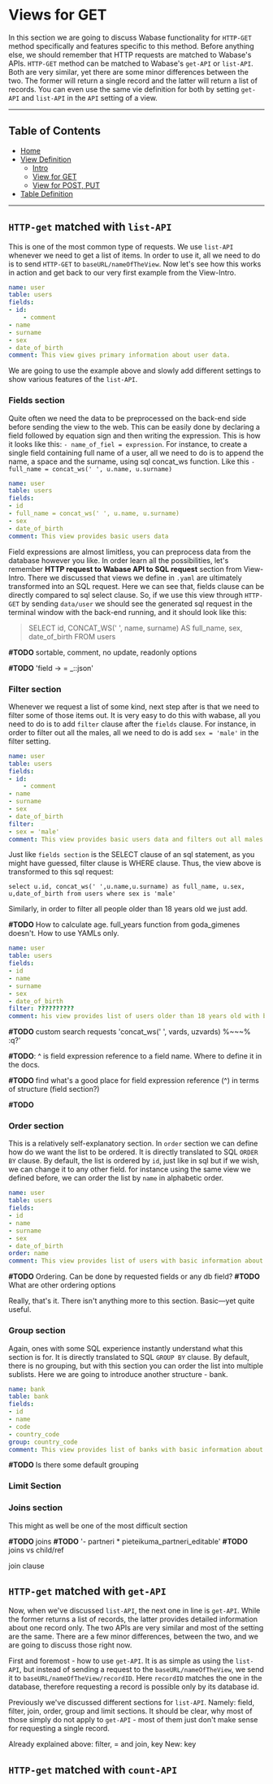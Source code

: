 # Views for GET

In this section we are going to discuss Wabase functionality for `HTTP-GET` method specifically and features specific
to this method. Before anything else, we should remember that HTTP requests are matched to Wabase's APIs. `HTTP-GET`
method can be matched to Wabase's `get-API` or `list-API`. Both are very similar, yet there are some minor
differences between the two. The former will return a single record and the latter will return a list of records.
You can even use the same vie definition for both by setting `get-API` and `list-API` in the `API` setting of a view.

---

## Table of Contents

* [Home](Home.md)
* [View Definition](View-Intro.md)
    * [Intro](View-Intro.md)
    * [View for GET](View-Get.md)
    * [View for POST, PUT](View-InsertUpdate.md)
* [Table Definition](Table-Definition.md)

---

## `HTTP-get` matched with `list-API`

This is one of the most common type of requests. We use `list-API` whenever we need to get a list of items. In order
to use it, all we need to do is to send `HTTP-GET` to `baseURL/nameOfTheView`. Now let's see how this works in
action and get back to our very first example from the View-Intro.

```yaml
name: user
table: users
fields:
- id:
    - comment
- name
- surname
- sex
- date_of_birth
comment: This view gives primary information about user data.
```

We are going to use the example above and slowly add different settings to show various features of the `list-API`.

### Fields section

Quite often we need the data to be preprocessed on the back-end side before sending the view to the web. This can be
easily done by declaring a field followed by equation sign and then writing the expression. This is how it looks
like this: `- name_of_fiel = expression`. For instance, to create a single field containing full name of a user, all
we need to do is to append the name, a space and the surname, using sql concat_ws function. Like this  `- full_name
= concat_ws(' ', u.name, u.surname)`

```yaml
name: user
table: users
fields:
- id
- full_name = concat_ws(' ', u.name, u.surname)
- sex
- date_of_birth
comment: This view provides basic users data
```

Field expressions are almost limitless, you can preprocess data from the database however you like. In order learn
all the possibilities, let's remember **HTTP request to Wabase API to SQL request** section from View-Intro. There
we discussed that views we define in `.yaml` are ultimately transformed into an SQL request. Here we can see that,
fields clause can be directly compared to sql select clause. So, if we use this view through `HTTP-GET` by sending
`data/user` we should see the generated sql request in the terminal window with the back-end running, and it should
look like this:


> SELECT id, CONCAT_WS(' ', name, surname) AS full_name, sex, date_of_birth FROM users


**#TODO** sortable, comment, no update, readonly options

**#TODO** 'field -> = _::json'

### Filter section

Whenever we request a list of some kind, next step after is that we need to filter some of those items out. It is very
easy to do this with wabase, all you need to do is to add `filter` clause after the `fields` clause. For instance, in
order to filter out all the males, all we need to do is add `sex = 'male'` in the filter setting.

```yaml
name: user
table: users
fields:
- id:
    - comment
- name
- surname
- sex
- date_of_birth
filter:
- sex = 'male'
comment: This view provides basic users data and filters out all males
```

Just like `fields section` is the SELECT clause of an sql statement, as you might have guessed, filter clause is WHERE
clause. Thus, the view above is transformed to this sql request:

```
select u.id, concat_ws(' ',u.name,u.surname) as full_name, u.sex, u,date_of_birth from users where sex is 'male'
```

Similarly, in order to filter all people older than 18 years old we just add.

**#TODO** How to calculate age. full_years function from goda_gimenes doesn't. How to use YAMLs only.

```yaml
name: user
table: users
fields:
- id
- name
- surname
- sex
- date_of_birth
filter: ??????????
comment: his view provides list of users older than 18 years old with basic information about each.
```

**#TODO** custom search requests 'concat_ws(' ', vards, uzvards) %~~~% :q?'

**#TODO**: ^ is field expression reference to a field name. Where to define it in the docs.

**#TODO** find what's a good place for field expression reference (^) in terms of structure (field section?)

**#TODO**

### Order section

This is a relatively self-explanatory section. In `order` section we can define how do we want the list to be 
ordered. It is directly translated to SQL `ORDER BY` clause. By default, the list is ordered by `id`, just like in sql 
but if we wish, we can change it to any other field. for instance using the same view we defined before, we can 
order the list by `name` in alphabetic order.

```yaml
name: user
table: users
fields:
- id
- name
- surname
- sex
- date_of_birth
order: name
comment: This view provides list of users with basic information about each ordered by name.
```

**#TODO** Ordering. Can be done by requested fields or any db field?
**#TODO** What are other ordering options

Really, that's it. There isn't anything more to this section. Basic—yet quite useful. 

### Group section

Again, ones with some SQL experience instantly understand what this section is for. It is directly translated to 
SQL `GROUP BY` clause. By default, there is no grouping, but with this section you can order the list into 
multiple sublists. Here we are going to introduce another structure - bank. 
```yaml
name: bank
table: bank
fields:
- id
- name
- code
- country_code
group: country_code
comment: This view provides list of banks with basic information about each grouped by country.
```

**#TODO** Is there some default grouping


### Limit Section

### Joins section

This might as well be one of the most difficult section

**#TODO** joins
**#TODO** '- partneri * pieteikuma_partneri_editable'
**#TODO** joins vs child/ref

join clause

## `HTTP-get` matched with `get-API`

Now, when we've discussed `list-API`, the next one in line is `get-API`. While the former returns a list of records, 
the latter provides detailed information about one record only. The two APIs are very similar and most of the setting 
are the same. There are a few minor differences, between the two, and we are going to discuss those right now. 

First and foremost - how to use `get-API`. It is as simple as using the `list-API`, but instead of sending a request 
to the `baseURL/nameOfTheView`, we send it to `baseURL/nameOfTheView/recordID`. Here `recordID` matches the one in 
the database, therefore requesting a record is possible only by its database id.  

Previously we've discussed different sections for `list-API`. Namely: field, filter, join, order, group and limit 
sections. It should be clear, why most of those simply do not apply to `get-API` - most of them just don't make 
sense for requesting a single record. 


Already explained above: filter, = and join, key
New: key

## `HTTP-get` matched with `count-API`